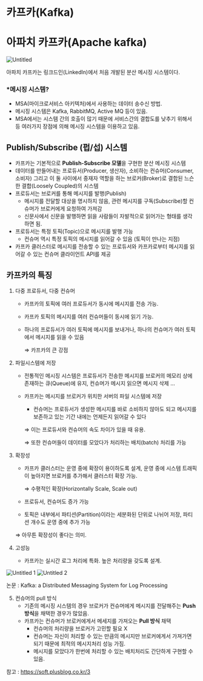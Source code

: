 # 카프카(Kafka)



# 아파치 카프카(Apache kafka)
![Untitled](https://user-images.githubusercontent.com/97663140/167441499-780fe027-1d0a-40dd-90da-ce091e0a9029.png)

아파치 카프카는 링크드인(LinkedIn)에서 처음 개발된 분산 메시징 시스템이다.

### *메시징 시스템?

- MSA(마이크로서비스 아키텍처)에서 사용하는 데이터 송수신 방법.
- 메시징 시스템은 Kafka, RabbitMQ, Active MQ 등이 있음.
- MSA에서는 시스템 간의 호출이 많기 때문에 서비스간의 결합도를 낮추기 위해서 등 여러가지 장점에 의해 메시징 시스템을 이용하고 있음.

## Publish/Subscribe (펍/섭) 시스템

- 카프카는 기본적으로 **Publish-Subscribe 모델**을 구현한 분산 메시징 시스템
- 데이터를 만들어내는 프로듀서(Producer, 생산자), 소비하는 컨슈머(Consumer, 소비자) 그리고 이 둘 사이에서 중재자 역할을 하는 브로커(Broker)로 결합된 느슨한 결합(Loosely Coupled)의 시스템
- 프로듀서는 브로커를 통해 메시지를 발행(Publish)
    - 메시지를 전달할 대상을 명시하지 않음, 관련 메시지를 구독(Subscribe)할 컨슈머가 브로커에게 요청하여 가져감
    - 신문사에서 신문을 발행하면 읽을 사람들이 자발적으로 읽어가는 형태를 생각하면 됨.
- 프로듀서는 특정 토픽(Topic)으로 메시지를 발행 가능
    - 컨슈머 역시 특정 토픽의 메시지를 읽어갈 수 있음 (토픽이 만나는 지점)
- 카프카 클러스터로 메시지를 전송할 수 있는 프로듀서와 카프카로부터 메시지를 읽어갈 수 있는 컨슈머 클라이언트 API를 제공

## 카프카의 특징

1. 다중 프로듀서, 다중 컨슈머
    - 카프카의 토픽에 여러 프로듀서가 동시에 메시지를 전송 가능.
    - 카프카 토픽의 메시지를 여러 컨슈머들이 동시에 읽기 가능.
    - 하나의 프로듀서가 여러 토픽에 메시지를 보내거나, 하나의 컨슈머가 여러 토픽에서 메시지를 읽을 수 있음
        
        ⇒ 카프카의 큰 강점 
        
2. 파일시스템에 저장
    - 전통적인 메시징 시스템은 프로듀서가 전송한 메시지를 브로커의 메모리 상에 존재하는 큐(Queue)에 유지, 컨슈머가 메시지 읽으면 메시지 삭제 ...
    - 카프카는 메시지를 브로커가 위치한 서버의 파일 시스템에 저장
        - 컨슈머는 프로듀서가 생성한 메시지를 바로 소비하지 않아도 되고 메시지를 보존하고 있는 기간 내에는 언제든지 읽어갈 수 있다
        
        ⇒ 이는 프로듀서와 컨슈머의 속도 차이가 있을 때 유용.
        
        ⇒ 또한 컨슈머들이 데이터를 모았다가 처리하는 배치(batch) 처리를 가능
        
3. 확장성
    - 카프카 클러스터는 운영 중에 확장이 용이하도록 설계, 운영 중에 시스템 트래픽이 높아지면 브로커를 추가해서 클러스터 확장 가능.
        
        ⇒ 수평적인 확장(Horizontally Scale, Scale out)
        
    - 프로듀서, 컨슈머도 증가 가능
    - 토픽은 내부에서 파티션(Partition)이라는 세분화된 단위로 나뉘어 저장, 파티션 개수도 운영 중에 추가 가능
    
    ⇒ 아무튼 확장성이 좋다는 의미.
    
4. 고성능
    - 카프카는 실시간 로그 처리에 특화. 높은 처리량을 갖도록 설계.

![Untitled 1](https://user-images.githubusercontent.com/97663140/167441461-acef0f81-0351-4b8c-aa42-1fd59e3e5cd9.png)
![Untitled 2](https://user-images.githubusercontent.com/97663140/167441486-cdcf69c8-814b-491c-9ee4-835d1224cd8e.png)
    
논문 : Kafka: a Distributed Messaging System for Log Processing
    
5. 컨슈머의 pull 방식
    - 기존의 메시징 시스템의 경우 브로커가 컨슈머에게 메시지를 전달해주는 **Push 방식**을 채택한 경우가 많았음.
    - 카프카는 컨슈머가 브로커에게서 메세지를 가져오는 **Pull 방식** 채택
        - 컨슈머의 처리량을 브로커가 고민할 필요 X
        - 컨슈머는 자신이 처리할 수 있는 만큼의 메시지만 브로커에게서 가져가면 되기 때문에 최적의 메시지처리 성능 가짐.
        - 메시지를 모았다가 한번에 처리할 수 있는 배치처리도 간단하게 구현할 수 있음.


참고 : https://soft.plusblog.co.kr/3
